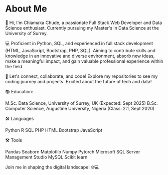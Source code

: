 # About Me

👋 Hi, I'm Chiamaka Chude, a passionate Full Stack Web Developer and Data Science enthusiast. Currently pursuing my Master's in Data Science at the University of Surrey.

💻 Proficient in Python, SQL, and experienced in full stack development (HTML, JavaScript, Bootstrap, PHP, SQL). Aiming to contribute skills and knowledge in an innovative and diverse environment, absorb new ideas, make a meaningful impact, and gain valuable professional experience within the field.


🚀 Let's connect, collaborate, and code! Explore my repositories to see my coding journey and projects. Excited about the future of tech and data!

📚 Education:

M.Sc. Data Science, University of Surrey, UK (Expected: Sept 2025)
B.Sc. Computer Science, Augustine University, Nigeria (Class: 2:1, Sept 2020)


🛠️ Languages

Python
R
SQL
PHP
HTML
Bootstrap
JavaScript


🛠️ Tools

Pandas
Seaborn
Matplotlib
Numpy
Pytorch
Microsoft SQL Server Management Studio
MySQL
Scikit learn


Join me in shaping the digital landscape! 🌐💻
